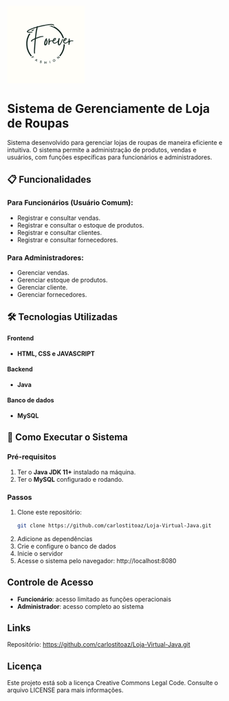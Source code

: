 <img src="Docs/imagens/logo_sistemaLoja.png" alt="Minha Imagem" width="180"/>

# Sistema de Gerenciamente de Loja de Roupas

Sistema desenvolvido para gerenciar lojas de roupas de maneira eficiente e intuitiva. O sistema permite a administração de produtos, vendas e usuários, com funções específicas para funcionários e administradores. 

## 📋 Funcionalidades  

### Para Funcionários (Usuário Comum):  
- Registrar e consultar vendas.  
- Registrar e consultar o estoque de produtos.  
- Registrar e consultar clientes.
- Registrar e consultar fornecedores.

### Para Administradores:  
- Gerenciar vendas.
- Gerenciar estoque de produtos.
- Gerenciar cliente.
- Gerenciar fornecedores.

## 🛠️ Tecnologias Utilizadas  
#### Frontend
- **HTML, CSS e JAVASCRIPT**
#### Backend
- **Java**
#### Banco de dados
- **MySQL**


## 🚀 Como Executar o Sistema  

### Pré-requisitos  
1. Ter o **Java JDK 11+** instalado na máquina.  
2. Ter o **MySQL** configurado e rodando.

### Passos  
1. Clone este repositório:  
   ```bash  
   git clone https://github.com/carlostitoaz/Loja-Virtual-Java.git
2. Adicione as dependências
3. Crie e configure o banco de dados
4. Inicie o servidor
5. Acesse o sistema pelo navegador: http://localhost:8080

## Controle de Acesso
- **Funcionário**: acesso limitado as funções operacionais
- **Administrador**: acesso completo ao sistema

## Links
  Repositório: https://github.com/carlostitoaz/Loja-Virtual-Java.git
## Licença
Este projeto está sob a licença Creative Commons Legal Code. Consulte o arquivo LICENSE para mais informações.
